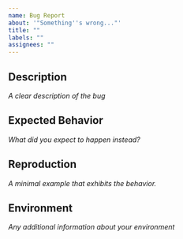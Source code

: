```yaml
---
name: Bug Report
about: '"Something''s wrong..."'
title: ""
labels: ""
assignees: ""
---
```


## Description

_A clear description of the bug_

## Expected Behavior

_What did you expect to happen instead?_

## Reproduction

_A minimal example that exhibits the behavior._

## Environment

_Any additional information about your environment_
